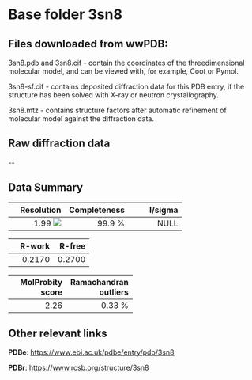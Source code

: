 # Base folder 3sn8

## Files downloaded from wwPDB:

3sn8.pdb and 3sn8.cif - contain the coordinates of the threedimensional molecular model, and can be viewed with, for example, Coot or Pymol.

3sn8-sf.cif - contains deposited diffraction data for this PDB entry, if the structure has been solved with X-ray or neutron crystallography.

3sn8.mtz - contains structure factors after automatic refinement of molecular model against the diffraction data.

## Raw diffraction data

--<br> 

## Data Summary
|   | Resolution | Completeness| I/sigma |
|---|-------------:|----------------:|--------------:|
|   |1.99 ![](https://github.com/thorn-lab/coronavirus_structural_task_force/blob/master/outreach/ang.svg)|99.9  %|<img width=50/>NULL |

|   | **R-work**| **R-free**   
|---|-------------:|----------------:|           
||0.2170|0.2700|

|   |**MolProbity<br>score**| **Ramachandran<br>outliers** 
|---|-------------:|----------------:|
||2.26|0.33 %|

## Other relevant links 
**PDBe**:  https://www.ebi.ac.uk/pdbe/entry/pdb/3sn8
 
**PDBr**: https://www.rcsb.org/structure/3sn8 

